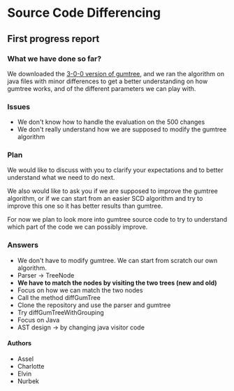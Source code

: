 # Source Code Differencing

## First progress report

### What we have done so far?

We downloaded the [3-0-0 version of gumtree](https://github.com/GumTreeDiff/gumtree/releases), and we ran the algorithm on java files with minor differences to get a better understanding on how gumtree works, and of the different parameters we can play with.

### Issues

- We don't know how to handle the evaluation on the 500 changes
- We don't really understand how we are supposed to modify the gumtree algorithm

### Plan

We would like to discuss with you to clarify your expectations and to better understand what we need to do next.

We also would like to ask you if we are supposed to improve the gumtree algorithm, or if we can start from an easier SCD algorithm and try to improve this one so it has better results than gumtree.

For now we plan to look more into gumtree source code to try to understand which part of the code we can possibly improve.

### Answers

- We don't have to modify gumtree. We can start from scratch our own algorithm.
- Parser -> TreeNode
- **We have to match the nodes by visiting the two trees (new and old)**
- Focus on how we can match the two nodes
- Call the method diffGumTree
- Clone the repository and use the parser and gumtree
- Try diffGumTreeWithGrouping
- Focus on Java
- AST design -> by changing java visitor code

#### Authors

- Assel
- Charlotte
- Elvin
- Nurbek
